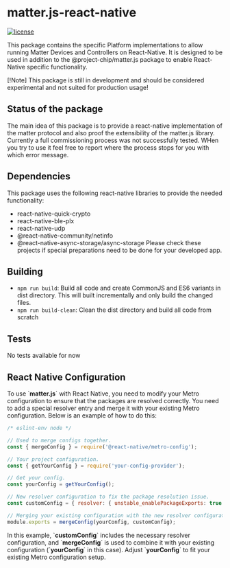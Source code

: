 # matter.js-react-native

[![license](https://img.shields.io/badge/license-Apache2-green.svg?style=flat)](https://raw.githubusercontent.com/mfucci/node-matter/master/LICENSE)

This package contains the specific Platform implementations to allow running Matter Devices and Controllers on React-Native. It is designed to be used in addition to the @project-chip/matter.js package to enable React-Native specific functionality.

[!Note] This package is still in development and should be considered experimental and not suited for production usage!

## Status of the package
The main idea of this package is to provide a react-native implementation of the matter protocol and also proof the 
extensibility of the matter.js library. Currently a full commissioning process was not successfully tested. WHen you 
try to use it feel free to report where the process stops for you with which error message.

## Dependencies

This package uses the following react-native libraries to provide the needed functionality:
- react-native-quick-crypto
- react-native-ble-plx
- react-native-udp
- @react-native-community/netinfo
- @react-native-async-storage/async-storage
  Please check these projects if special preparations need to be done for your developed app.

## Building

-   `npm run build`: Build all code and create CommonJS and ES6 variants in dist directory. This will built incrementally and only build the changed files.
-   `npm run build-clean`: Clean the dist directory and build all code from scratch

## Tests

No tests available for now

## React Native Configuration

To use \`**matter.js**\` with React Native, you need to modify your Metro configuration to ensure that the packages are resolved correctly. You need to add a special resolver entry and merge it with your existing Metro configuration. Below is an example of how to do this:

```javascript
/* eslint-env node */

// Used to merge configs together.
const { mergeConfig } = require('@react-native/metro-config');

// Your project configuration.
const { getYourConfig } = require('your-config-provider');

// Get your config.
const yourConfig = getYourConfig();

// New resolver configuration to fix the package resolution issue.
const customConfig = { resolver: { unstable_enablePackageExports: true } };

// Merging your existing configuration with the new resolver configuration.
module.exports = mergeConfig(yourConfig, customConfig);
```

In this example, \`**customConfig**\` includes the necessary resolver configuration, and \`**mergeConfig**\` is used to combine it with your existing configuration (\`**yourConfig**\` in this case). Adjust \`**yourConfig**\` to fit your existing Metro configuration setup.
